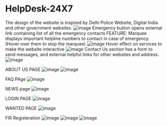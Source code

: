 # HelpDesk-24X7
The design of the website is inspired by Delhi Police Website, Digital India and other government websites.
![image](https://github.com/Yakshit-Khurana/HelpDesk-24X7/assets/76546067/a7f76c85-342a-4ad3-9ac5-fe5bcd7a3271)
Emergency button opens external link containing list of all the emergency contacts
FEATURE: Marquee displays important helpline numbers to contact in case of emergency.
(Hover over them to stop the marquee)
![image](https://github.com/Yakshit-Khurana/HelpDesk-24X7/assets/76546067/f867e705-a97e-4a59-96e7-6ec19b7e502e)
Hover effect on services to make the website interactive
![image](https://github.com/Yakshit-Khurana/HelpDesk-24X7/assets/76546067/065cb874-afe1-4862-b405-8267ab3dd5e2)
Contact Us section has a form to send messages, and external helpful links for other websites and address.
![image](https://github.com/Yakshit-Khurana/HelpDesk-24X7/assets/76546067/9c971a2e-5c10-45c2-bfd1-0719c9242667)

ABOUT US PAGE
![image](https://github.com/Yakshit-Khurana/HelpDesk-24X7/assets/76546067/4921efb8-3771-4aab-9611-8eb64eca1ab9)
![image](https://github.com/Yakshit-Khurana/HelpDesk-24X7/assets/76546067/e56598ad-c0cd-44ce-b800-d3069868d94c)

FAQ PAge
![image](https://github.com/Yakshit-Khurana/HelpDesk-24X7/assets/76546067/7ad041b9-b5f9-4c7a-991b-c71f82744f72)

NEWS page
![image](https://github.com/Yakshit-Khurana/HelpDesk-24X7/assets/76546067/d4b5d38c-2357-47c3-ad96-fe11f2215a95)

LOGIN PAGE
![image](https://github.com/Yakshit-Khurana/HelpDesk-24X7/assets/76546067/cdc61b4e-3691-4652-9534-51cd6563f89c)

WANTED PAGE
![image](https://github.com/Yakshit-Khurana/HelpDesk-24X7/assets/76546067/684e6a88-a4b7-4c41-8d39-9be31d9c172d)

FIR Registeration
![image](https://github.com/Yakshit-Khurana/HelpDesk-24X7/assets/76546067/7b2de1d2-1d4c-42da-bf88-f3e430b08d95)
![image](https://github.com/Yakshit-Khurana/HelpDesk-24X7/assets/76546067/ebb744f4-3e17-4f55-9a33-fe0f55ec9004)
![image](https://github.com/Yakshit-Khurana/HelpDesk-24X7/assets/76546067/ca23fbf6-d747-4b93-97a6-bdd27b39f9fc)
